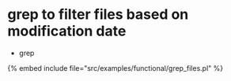 # grep to filter files based on modification date

* grep

{% embed include file="src/examples/functional/grep_files.pl" %}


